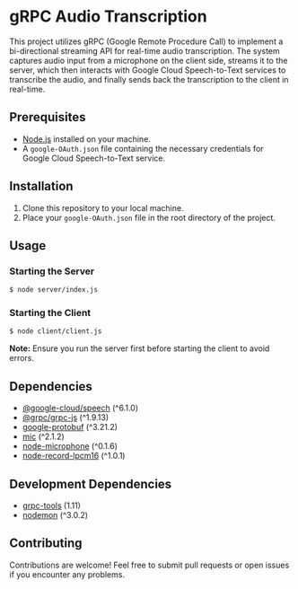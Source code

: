 # gRPC Audio Transcription

This project utilizes gRPC (Google Remote Procedure Call) to implement a bi-directional streaming API for real-time audio transcription. The system captures audio input from a microphone on the client side, streams it to the server, which then interacts with Google Cloud Speech-to-Text services to transcribe the audio, and finally sends back the transcription to the client in real-time.

## Prerequisites

- [Node.js](https://nodejs.org/) installed on your machine.
- A `google-OAuth.json` file containing the necessary credentials for Google Cloud Speech-to-Text service.

## Installation

1. Clone this repository to your local machine.
2. Place your `google-OAuth.json` file in the root directory of the project.

## Usage

### Starting the Server

```bash
$ node server/index.js
```

### Starting the Client

```bash
$ node client/client.js
```

**Note:** Ensure you run the server first before starting the client to avoid errors.

## Dependencies

- [@google-cloud/speech](https://www.npmjs.com/package/@google-cloud/speech) (^6.1.0)
- [@grpc/grpc-js](https://www.npmjs.com/package/@grpc/grpc-js) (^1.9.13)
- [google-protobuf](https://www.npmjs.com/package/google-protobuf) (^3.21.2)
- [mic](https://www.npmjs.com/package/mic) (^2.1.2)
- [node-microphone](https://www.npmjs.com/package/node-microphone) (^0.1.6)
- [node-record-lpcm16](https://www.npmjs.com/package/node-record-lpcm16) (^1.0.1)

## Development Dependencies

- [grpc-tools](https://www.npmjs.com/package/grpc-tools) (1.11)
- [nodemon](https://www.npmjs.com/package/nodemon) (^3.0.2)

## Contributing

Contributions are welcome! Feel free to submit pull requests or open issues if you encounter any problems.

